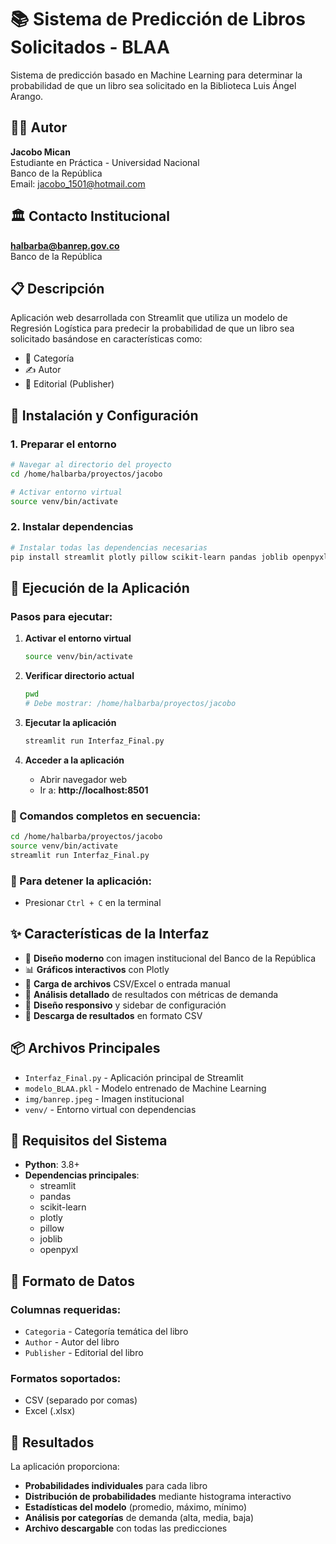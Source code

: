 # 📚 Sistema de Predicción de Libros Solicitados - BLAA

Sistema de predicción basado en Machine Learning para determinar la probabilidad de que un libro sea solicitado en la Biblioteca Luis Ángel Arango.

## 👨‍💼 Autor
**Jacobo Mican**  
Estudiante en Práctica - Universidad Nacional  
Banco de la República  
Email: jacobo_1501@hotmail.com

## 🏛️ Contacto Institucional
**halbarba@banrep.gov.co**  
Banco de la República

## 📋 Descripción
Aplicación web desarrollada con Streamlit que utiliza un modelo de Regresión Logística para predecir la probabilidad de que un libro sea solicitado basándose en características como:
- 📖 Categoría
- ✍️ Autor  
- 🏢 Editorial (Publisher)

## 🚀 Instalación y Configuración

### 1. Preparar el entorno
```bash
# Navegar al directorio del proyecto
cd /home/halbarba/proyectos/jacobo

# Activar entorno virtual
source venv/bin/activate
```

### 2. Instalar dependencias
```bash
# Instalar todas las dependencias necesarias
pip install streamlit plotly pillow scikit-learn pandas joblib openpyxl
```

## 🎯 Ejecución de la Aplicación

### Pasos para ejecutar:

1. **Activar el entorno virtual**
   ```bash
   source venv/bin/activate
   ```

2. **Verificar directorio actual**
   ```bash
   pwd
   # Debe mostrar: /home/halbarba/proyectos/jacobo
   ```

3. **Ejecutar la aplicación**
   ```bash
   streamlit run Interfaz_Final.py
   ```

4. **Acceder a la aplicación**
   - Abrir navegador web
   - Ir a: **http://localhost:8501**

### 🔄 Comandos completos en secuencia:
```bash
cd /home/halbarba/proyectos/jacobo
source venv/bin/activate
streamlit run Interfaz_Final.py
```

### 🛑 Para detener la aplicación:
- Presionar `Ctrl + C` en la terminal

## ✨ Características de la Interfaz

- 🎨 **Diseño moderno** con imagen institucional del Banco de la República
- 📊 **Gráficos interactivos** con Plotly
- 📁 **Carga de archivos** CSV/Excel o entrada manual
- 🎯 **Análisis detallado** de resultados con métricas de demanda
- 📱 **Diseño responsivo** y sidebar de configuración
- 💾 **Descarga de resultados** en formato CSV

## 📦 Archivos Principales

- `Interfaz_Final.py` - Aplicación principal de Streamlit
- `modelo_BLAA.pkl` - Modelo entrenado de Machine Learning
- `img/banrep.jpeg` - Imagen institucional
- `venv/` - Entorno virtual con dependencias

## 🔧 Requisitos del Sistema

- **Python**: 3.8+
- **Dependencias principales**:
  - streamlit
  - pandas
  - scikit-learn
  - plotly
  - pillow
  - joblib
  - openpyxl

## 📝 Formato de Datos

### Columnas requeridas:
- `Categoria` - Categoría temática del libro
- `Author` - Autor del libro
- `Publisher` - Editorial del libro

### Formatos soportados:
- CSV (separado por comas)
- Excel (.xlsx)

## 🎯 Resultados

La aplicación proporciona:
- **Probabilidades individuales** para cada libro
- **Distribución de probabilidades** mediante histograma interactivo
- **Estadísticas del modelo** (promedio, máximo, mínimo)
- **Análisis por categorías** de demanda (alta, media, baja)
- **Archivo descargable** con todas las predicciones